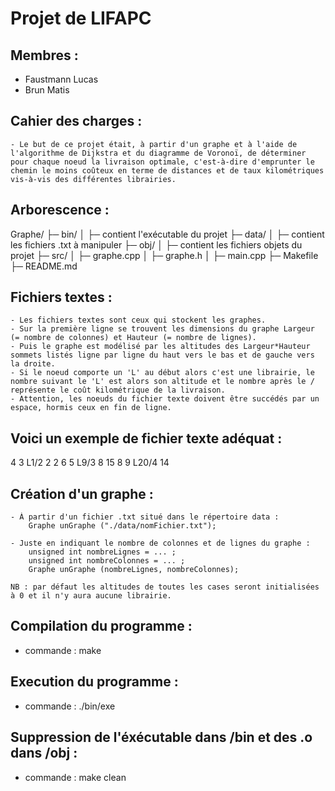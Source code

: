# Projet de LIFAPC

## Membres :
 - Faustmann Lucas
 - Brun Matis

## Cahier des charges :
    - Le but de ce projet était, à partir d'un graphe et à l'aide de l'algorithme de Dijkstra et du diagramme de Voronoï, de déterminer pour chaque noeud la livraison optimale, c'est-à-dire d'emprunter le chemin le moins coûteux en terme de distances et de taux kilométriques vis-à-vis des différentes librairies.

## Arborescence :

 Graphe/
 ├─ bin/
 │  ├─ contient l'exécutable du projet
 ├─ data/
 │  ├─ contient les fichiers .txt à manipuler
 ├─ obj/
 │  ├─ contient les fichiers objets du projet 
 ├─ src/
 │  ├─ graphe.cpp
 │  ├─ graphe.h
 │  ├─ main.cpp
 ├─ Makefile
 ├─ README.md

## Fichiers textes : 
    - Les fichiers textes sont ceux qui stockent les graphes.
    - Sur la première ligne se trouvent les dimensions du graphe Largeur (= nombre de colonnes) et Hauteur (= nombre de lignes).
    - Puis le graphe est modélisé par les altitudes des Largeur*Hauteur sommets listés ligne par ligne du haut vers le bas et de gauche vers la droite.
    - Si le noeud comporte un 'L' au début alors c'est une librairie, le nombre suivant le 'L' est alors son altitude et le nombre après le / représente le coût kilométrique de la livraison.
    - Attention, les noeuds du fichier texte doivent être succédés par un espace, hormis ceux en fin de ligne.

## Voici un exemple de fichier texte adéquat :

 4 3
 L1/2 2 2 6
 5 L9/3 8 15
 8 9 L20/4 14

## Création d'un graphe :
    - À partir d'un fichier .txt situé dans le répertoire data :
        Graphe unGraphe ("./data/nomFichier.txt");

    - Juste en indiquant le nombre de colonnes et de lignes du graphe :
        unsigned int nombreLignes = ... ;
        unsigned int nombreColonnes = ... ;
        Graphe unGraphe (nombreLignes, nombreColonnes);
    
    NB : par défaut les altitudes de toutes les cases seront initialisées à 0 et il n'y aura aucune librairie.

## Compilation du programme :
 - commande : make

## Execution du programme :
 - commande : ./bin/exe

## Suppression de l'éxécutable dans /bin et des .o dans /obj : 
 - commande : make clean 
